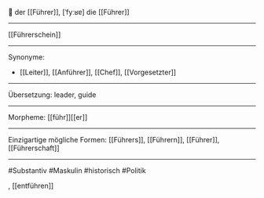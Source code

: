 🔵 der [[Führer]], [ˈfyːʁɐ]
die [[Führer]]

---
[[Führerschein]]

---
Synonyme:
- [[Leiter]], [[Anführer]], [[Chef]], [[Vorgesetzter]]

---
Übersetzung: leader, guide

---
Morpheme:
[[führ]][[er]]

---
Einzigartige mögliche Formen: [[Führers]], [[Führern]], [[Führer]], [[Führerschaft]]

---
#Substantiv #Maskulin #historisch #Politik

, [[entführen]]